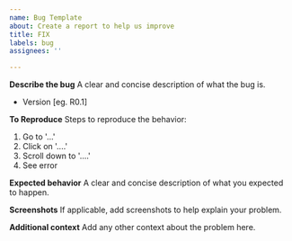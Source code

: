 ```yaml
---
name: Bug Template
about: Create a report to help us improve
title: FIX
labels: bug
assignees: ''

---
```


**Describe the bug**
A clear and concise description of what the bug is.
 - Version [eg. R0.1]

**To Reproduce**
Steps to reproduce the behavior:
1. Go to '...'
2. Click on '....'
3. Scroll down to '....'
4. See error

**Expected behavior**
A clear and concise description of what you expected to happen.

**Screenshots**
If applicable, add screenshots to help explain your problem.


**Additional context**
Add any other context about the problem here.
